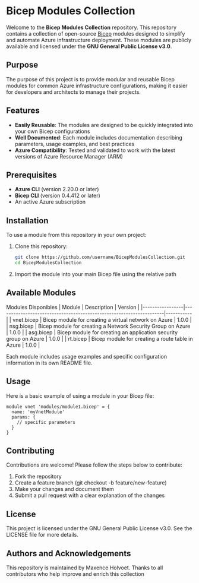 # Bicep Modules Collection

Welcome to the **Bicep Modules Collection** repository. This repository contains a collection of open-source [Bicep](https://github.com/Azure/bicep) modules designed to simplify and automate Azure infrastructure deployment. These modules are publicly available and licensed under the **GNU General Public License v3.0**.

## Purpose

The purpose of this project is to provide modular and reusable Bicep modules for common Azure infrastructure configurations, making it easier for developers and architects to manage their projects.

## Features

- **Easily Reusable**: The modules are designed to be quickly integrated into your own Bicep configurations
- **Well Documented**: Each module includes documentation describing parameters, usage examples, and best practices
- **Azure Compatibility**: Tested and validated to work with the latest versions of Azure Resource Manager (ARM)

## Prerequisites

- **Azure CLI** (version 2.20.0 or later)
- **Bicep CLI** (version 0.4.412 or later)
- An active Azure subscription

## Installation

To use a module from this repository in your own project:

1. Clone this repository:
   ```bash
   git clone https://github.com/username/BicepModulesCollection.git
   cd BicepModulesCollection

2. Import the module into your main Bicep file using the relative path

## Available Modules
Modules Disponibles
|   Module        |   Description	                                                      |   Version |
|-----------------|---------------------------------------------------------------------|-----------|
|   vnet.bicep  	|   Bicep module for creating a virtual network on Azure	            |   1.0.0   |
|   nsg.bicep	    |   Bicep module for creating a Network Security Group on Azure	      |   1.0.0   |
|   asg.bicep	    |   Bicep module for creating an application security group on Azure	|   1.0.0   |
|   rt.bicep	    |   Bicep module for creating a route table in Azure	                |   1.0.0   |

Each module includes usage examples and specific configuration information in its own README file.

## Usage

Here is a basic example of using a module in your Bicep file:
```bicep
module vnet 'modules/module1.bicep' = {
  name: 'myVnetModule'
  params: {
    // specific parameters
  }
}
```

## Contributing
Contributions are welcome! Please follow the steps below to contribute:

1. Fork the repository
2. Create a feature branch (git checkout -b feature/new-feature)
3. Make your changes and document them
4. Submit a pull request with a clear explanation of the changes

## License

This project is licensed under the GNU General Public License v3.0. See the LICENSE file for more details.

## Authors and Acknowledgements

This repository is maintained by Maxence Holvoet. Thanks to all contributors who help improve and enrich this collection